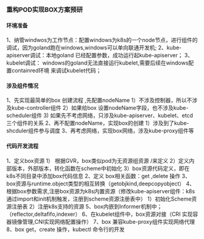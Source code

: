 ### 重构POD实现BOX方案预研

#### 环境准备
1、纳管windwos为工作节点：配置windows为k8s的一个node节点，进行组件的调试，因为goland跑在windows,windows可以单向联通开发机;
2、kube-apiserver调试：本地goland 已经配置参数，成功运行起kube-apiserver；
3、kubelet调试： windows的goland无法直接运行kubelet,需要后续在windows配置containred环境 来调试kubelet代码；

#### 涉及组件情况
1、先实现最简单的box 创建流程 ,先配置nodeName
    1）不涉及控制器，所以不涉及kube-controller组件
    2）如果给box 设置nodeName字段，也不涉及kube-scheduler组件
    3)  如果先不考虑网络，只涉及kube-apiserver、kubelet、etcd三个组件的关系
2、再不配置nodeName，实现box的创建
    1）涉及到了kube-shcduler组件参与调度
3、再考虑网络，实现box网络，涉及kube-proxy组件等

#### 代码开发流程
1、定义box资源
    1） 根据GVR，box类似pod为无资源组资源 /<version>来定义
    2）定义内部版本，外部版本，转化函数在scheme中初始化
    3）box资源代码定义，即在k8s不同目录中添加box代码信息
2、定义 box相关函数：get ,delete 操作
3、box资源与runtime.object类型的相互转换（getobjkind,deepcopyobject）
4、根据box参数需求,注册box资源为k8s内置资源（修改kube-apiserver组件：k8s通过import和init机制触发，注册到scheme资源注册表中）
    1）初始化Scheme资源注册表
    2）注册k8s支持的资源
5、box内嵌到Informer机制中；（reflector,deltafifo,indexer）
6、在kubelet组件中，box资源对接（CRI 实现容器镜像管理,CNI实现网络配置操作）
7、box 兼容kube-proxy组件实现网络代理
8、box get，create 操作，kubectl 命令行的开发 
